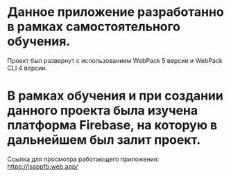# Данное приложение разработанно в рамках самостоятельного обучения.

Проект был развернут с использованием WebPack 5 версии и WebPack CLI 4 версии.

# В рамках обучения и при создании данного проекта была изучена платформа Firebase, на которую в дальнейшем был залит проект.

Ссылка для просмотра работающего приложения: https://jsappfb.web.app/

